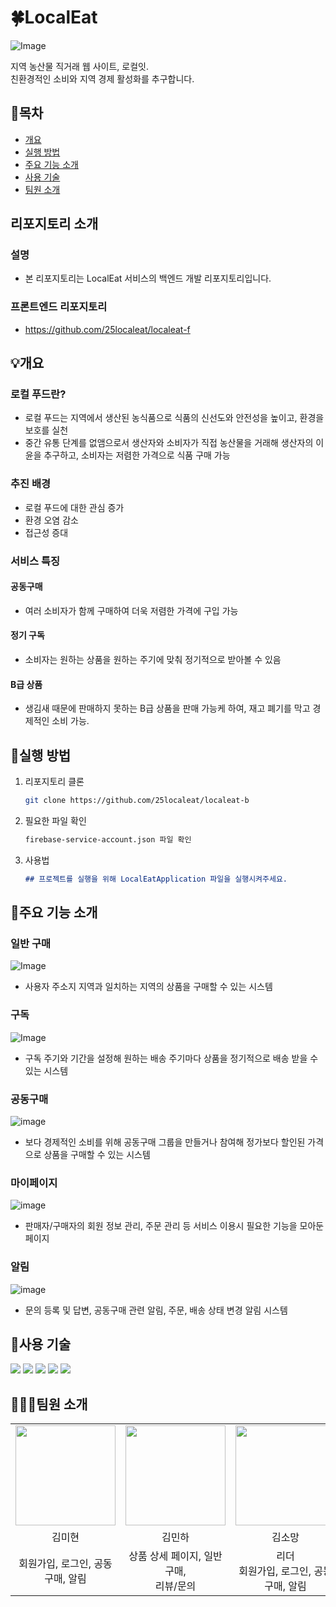 # 🍀LocalEat
![Image](https://github.com/user-attachments/assets/3f420698-7d16-45e3-9c19-ce874aa6a5a8)

지역 농산물 직거래 웹 사이트, 로컬잇.<br />
친환경적인 소비와 지역 경제 활성화를 추구합니다.

## 📌목차
- [개요](#개요)
- [실행 방법](#실행-방법)
- [주요 기능 소개](#주요-기능-소개)
- [사용 기술](#사용-기술)
- [팀원 소개](#팀원-소개)

## 리포지토리 소개
### 설명
- 본 리포지토리는 LocalEat 서비스의 백엔드 개발 리포지토리입니다.
### 프론트엔드 리포지토리
- https://github.com/25localeat/localeat-f

## 💡개요
### 로컬 푸드란?
- 로컬 푸드는 지역에서 생산된 농식품으로 식품의 신선도와 안전성을 높이고, 환경을 보호를 실천
- 중간 유통 단계를 없앰으로서 생산자와 소비자가 직접 농산물을 거래해 생산자의 이윤을 추구하고, 소비자는 저렴한 가격으로 식품 구매 가능
### 추진 배경
- 로컬 푸드에 대한 관심 증가
- 환경 오염 감소
- 접근성 증대
### 서비스 특징
#### 공동구매
- 여러 소비자가 함께 구매하여 더욱 저렴한 가격에 구입 가능
#### 정기 구독
- 소비자는 원하는 상품을 원하는 주기에 맞춰 정기적으로 받아볼 수 있음
#### B급 상품
- 생김새 때문에 판매하지 못하는 B급 상품을 판매 가능케 하여, 재고 폐기를 막고 경제적인 소비 가능.

## 🔎실행 방법
1. 리포지토리 클론
   ```bash
   git clone https://github.com/25localeat/localeat-b
2. 필요한 파일 확인
    ```markdown
    firebase-service-account.json 파일 확인
4. 사용법
    ```markdown
    ## 프로젝트를 실행을 위해 LocalEatApplication 파일을 실행시켜주세요.

## 📝주요 기능 소개
### 일반 구매
![Image](https://github.com/user-attachments/assets/a11d0980-5b9b-43c7-9dfa-5bf3641f8641)
- 사용자 주소지 지역과 일치하는 지역의 상품을 구매할 수 있는 시스템
### 구독
![Image](https://github.com/user-attachments/assets/7af59700-3d48-40bb-913f-867e58105596)
- 구독 주기와 기간을 설정해 원하는 배송 주기마다 상품을 정기적으로 배송 받을 수 있는 시스템
### 공동구매
![image](https://github.com/user-attachments/assets/10244b48-e341-477d-8dc0-482828645e12)
- 보다 경제적인 소비를 위해 공동구매 그룹을 만들거나 참여해 정가보다 할인된 가격으로 상품을 구매할 수 있는 시스템
### 마이페이지
![image](https://github.com/user-attachments/assets/e5c29dc4-4a87-4a14-a666-e842df8506a5)
- 판매자/구매자의 회원 정보 관리, 주문 관리 등 서비스 이용시 필요한 기능을 모아둔 페이지
### 알림
![image](https://github.com/user-attachments/assets/2824b243-f6f9-49f3-bf22-425f09375a2d)
- 문의 등록 및 답변, 공동구매 관련 알림, 주문, 배송 상태 변경 알림 시스템

## 🔧사용 기술
<div>
  <img src="https://img.shields.io/badge/java-007396?style=for-the-badge&logo=java&logoColor=white">
  <img src="https://img.shields.io/badge/oracle-F80000?style=for-the-badge&logo=oracle&logoColor=white"> 
  <img src="https://img.shields.io/badge/firebase-FFCA28?style=for-the-badge&logo=firebase&logoColor=white">
  <img src="https://img.shields.io/badge/spring-6DB33F?style=for-the-badge&logo=spring&logoColor=white">
  <img src="https://img.shields.io/badge/github-181717?style=for-the-badge&logo=github&logoColor=white">
</div>

## 👩🏻‍💻팀원 소개
<table width = "100%" align="center">
  <tr>
    <td>
      <a href="https://github.com/mhyeon-kim ">                 
          <img src="https://avatars.githubusercontent.com/mhyeon-kim" width="160" />            
      </a>
    </td>
      <td>
      <a href="https://github.com/keri-ha ">                 
          <img src="https://avatars.githubusercontent.com/keri-ha" width="160" />            
      </a>
    </td>
    <td>
      <a href="https://github.com/mang3858 ">                 
          <img src="https://avatars.githubusercontent.com/mang3858" width="160" />            
      </a>
    </td>
      <td>
      <a href="https://github.com/jnyn0314 ">                 
          <img src="https://avatars.githubusercontent.com/jnyn0314" width="160" />            
      </a>
    </td>
  </tr>
  <tr>
    <td align="center">김미현</td>
    <td align="center">김민하</td>
    <td align="center">김소망</td>
    <td align="center">정여진</td>
  </tr>
  <tr>
    <td align="center">회원가입, 로그인, 공동구매, 알림</td>
    <td align="center">상품 상세 페이지, 일반구매,<br /> 리뷰/문의</td>
    <td align="center">리더<br />회원가입, 로그인, 공동구매, 알림</td>
    <td align="center">헤더, 홈화면, 구독, 찜</td>
  </tr>
</table>
